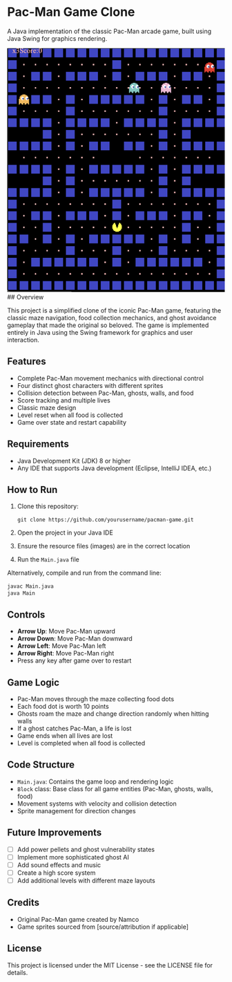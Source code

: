 # Pac-Man Game Clone

A Java implementation of the classic Pac-Man arcade game, built using Java Swing for graphics rendering.

<img src="game screenshot.png" alt="Screenshot of the game" width="600"/>
## Overview

This project is a simplified clone of the iconic Pac-Man game, featuring the classic maze navigation, food collection mechanics, and ghost avoidance gameplay that made the original so beloved. The game is implemented entirely in Java using the Swing framework for graphics and user interaction.

## Features

- Complete Pac-Man movement mechanics with directional control
- Four distinct ghost characters with different sprites
- Collision detection between Pac-Man, ghosts, walls, and food
- Score tracking and multiple lives
- Classic maze design
- Level reset when all food is collected
- Game over state and restart capability

## Requirements

- Java Development Kit (JDK) 8 or higher
- Any IDE that supports Java development (Eclipse, IntelliJ IDEA, etc.)

## How to Run

1. Clone this repository:
   ```
   git clone https://github.com/yourusername/pacman-game.git
   ```

2. Open the project in your Java IDE

3. Ensure the resource files (images) are in the correct location

4. Run the `Main.java` file

Alternatively, compile and run from the command line:
```
javac Main.java
java Main
```

## Controls

- **Arrow Up**: Move Pac-Man upward
- **Arrow Down**: Move Pac-Man downward
- **Arrow Left**: Move Pac-Man left
- **Arrow Right**: Move Pac-Man right
- Press any key after game over to restart

## Game Logic

- Pac-Man moves through the maze collecting food dots
- Each food dot is worth 10 points
- Ghosts roam the maze and change direction randomly when hitting walls
- If a ghost catches Pac-Man, a life is lost
- Game ends when all lives are lost
- Level is completed when all food is collected

## Code Structure

- `Main.java`: Contains the game loop and rendering logic
- `Block` class: Base class for all game entities (Pac-Man, ghosts, walls, food)
- Movement systems with velocity and collision detection
- Sprite management for direction changes

## Future Improvements

- [ ] Add power pellets and ghost vulnerability states
- [ ] Implement more sophisticated ghost AI
- [ ] Add sound effects and music
- [ ] Create a high score system
- [ ] Add additional levels with different maze layouts

## Credits

- Original Pac-Man game created by Namco
- Game sprites sourced from [source/attribution if applicable]

## License

This project is licensed under the MIT License - see the LICENSE file for details.
